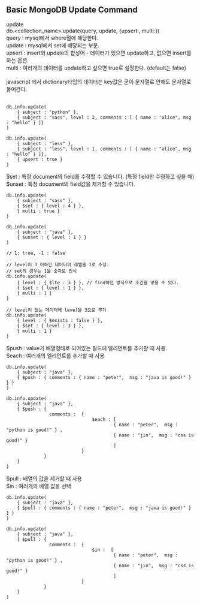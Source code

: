 ## Basic MongoDB Update Command

update<br>
db.<collection_name>.update(query, update, {upsert:<bool>, multi:<bool>})<br>
query : mysql에서 where절에 해당한다.<br>
update : mysql에서 set에 해당되는 부분.<br>
upsert : insert와 update의 합성어 - 데이터가 있으면 update하고, 없으면 insert를 하는 옵션.<br>
multi : 여러개의 데이터를 update하고 싶으면 true로 설정한다. (default는 false)<br>
<br>
javascript 에서 dictionary타입의 데이터는 key값은 굳이 문자열로 안해도 문자열로 들어간다.<br>
<br>
```
db.info.update(
    { subject : "python" },
    { subject : "sass", level : 2, comments : [ { name : "alice", msg : "hello" } ]}
)

db.info.update(
    { subject : "less" },
    { subject : "less", level : 1, comments : [ { name : "alice", msg : "hello" } ]},
    { upsert : true }
)
```
\$set : 특정 document의 field를 수정할 수 있습니다. (특정 field만 수정하고 싶을 때)<br>
\$unset : 특정 document의 field값을 제거할 수 있습니다.

```
db.info.update(
    { subject : "sass" },
    { $set : { level : 4 } },
    { multi : true }
)

db.info.update(
    { subject : "java" },
    { $unset : { level : 1 } }
)

// 1: true, -1 : false   

// level이 3 이하인 데이터의 레벨을 1로 수정.
// set의 경우는 1을 숫자로 인식
db.info.update(
    { level : { $lte : 3 } }, // find하던 방식으로 조건을 넣을 수 있다.
    { $set : { level : 1 } },
    { multi : 1 }
)

// level이 없는 데이터에 level을 3으로 추가
db.info.update(
    { level : { $exists : false } },
    { $set : { level : 3 } },
    { multi : 1 }
)
```

\$push : value가 배열형태로 되어있는 필드에 엘리먼트를 추가할 때 사용. <br>
\$each : 여러개의 엘리먼트를 추가할 때 사용

```
db.info.update(
    { subject : "java" },
    { $push : { comments : { name : "peter",  msg : "java is good!" } } }
)

db.info.update(
    { subject : "java" },
    { $push : {
                comments :  {   
                                $each : [
                                        { name : "peter",  msg : "python is good!" } ,
                                        { name : "jin",  msg : "css is good!" }
                                        ]
                            }
              }
    }
)
```

\$pull : 배열의 값을 제거할 때 사용<br>
\$in : 여러개의 배열 값을 선택<br>

```
db.info.update(
    { subject : "java" },
    { $pull : { comments : { name : "peter",  msg : "java is good!" } } }
)

db.info.update(
    { subject : "java" },
    { $pull : {
                comments :  {   
                                $in :  [
                                        { name : "peter",  msg : "python is good!" } ,
                                        { name : "jin",  msg : "css is good!" }
                                        ]
                            }
              }
    }
)
```
